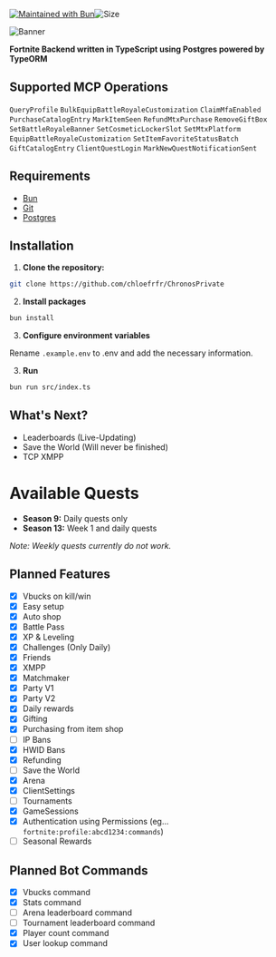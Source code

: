 [![Maintained with Bun](https://img.shields.io/badge/maintained%20with-bun-ac98ff.svg?style=for-the-badge&logo=bun)](https://bun.sh/)![Size](https://img.shields.io/github/repo-size/chloefrfr/ChronosPrivate?label=Size&style=for-the-badge)

![Banner](https://cdn2.unrealengine.com/13br-galaxycup-newsheader-1900x600-1900x600-482668392.jpg)

**Fortnite Backend written in TypeScript using Postgres powered by TypeORM**

## Supported MCP Operations

`QueryProfile` `BulkEquipBattleRoyaleCustomization` `ClaimMfaEnabled` `PurchaseCatalogEntry` `MarkItemSeen` `RefundMtxPurchase` `RemoveGiftBox` `SetBattleRoyaleBanner` `SetCosmeticLockerSlot` `SetMtxPlatform` `EquipBattleRoyaleCustomization` `SetItemFavoriteStatusBatch` `GiftCatalogEntry` `ClientQuestLogin` `MarkNewQuestNotificationSent`

## Requirements

- [Bun](https://bun.sh)
- [Git](https://git-scm.com/downloads)
- [Postgres](https://www.postgresql.org/download/)

## Installation

1. **Clone the repository:**

```bash
git clone https://github.com/chloefrfr/ChronosPrivate
```

2. **Install packages**

```bash
bun install
```

3. **Configure environment variables**

Rename `.example.env` to .env and add the necessary information.

3. **Run**

```bash
bun run src/index.ts
```

## What's Next?

- Leaderboards (Live-Updating)
- Save the World (Will never be finished)
- TCP XMPP

# Available Quests

- **Season 9:** Daily quests only
- **Season 13:** Week 1 and daily quests

_Note: Weekly quests currently do not work._

## Planned Features

- [x] Vbucks on kill/win
- [x] Easy setup
- [x] Auto shop
- [x] Battle Pass
- [x] XP & Leveling
- [x] Challenges (Only Daily)
- [x] Friends
- [x] XMPP
- [x] Matchmaker
- [x] Party V1
- [x] Party V2
- [x] Daily rewards
- [x] Gifting
- [x] Purchasing from item shop
- [ ] IP Bans
- [x] HWID Bans
- [x] Refunding
- [ ] Save the World
- [x] Arena
- [x] ClientSettings
- [ ] Tournaments
- [x] GameSessions
- [x] Authentication using Permissions (eg... `fortnite:profile:abcd1234:commands`)
- [ ] Seasonal Rewards

## Planned Bot Commands

- [x] Vbucks command
- [x] Stats command
- [ ] Arena leaderboard command
- [ ] Tournament leaderboard command
- [x] Player count command
- [x] User lookup command
